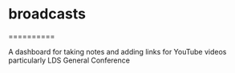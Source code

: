 # broadcasts
==========

A dashboard for taking notes and adding links for YouTube videos particularly LDS General Conference

